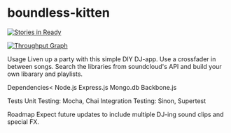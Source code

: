 # boundless-kitten

[![Stories in Ready](https://badge.waffle.io/boundless-kitten/boundless-kitten.svg?label=ready&title=Ready)](http://waffle.io/boundless-kitten/boundless-kitten)

[![Throughput Graph](https://graphs.waffle.io/boundless-kitten/boundless-kitten/throughput.svg)](https://waffle.io/boundless-kitten/boundless-kitten/metrics)

Usage
Liven up a party with this simple DIY DJ-app. Use a crossfader in between songs. Search the libraries from soundcloud's API and build your own libarary and playlists.

Dependencies<
Node.js
Express.js
Mongo.db
Backbone.js

Tests
Unit Testing: Mocha, Chai
Integration Testing: Sinon, Supertest

Roadmap
Expect future updates to include multiple DJ-ing sound clips and special FX.
